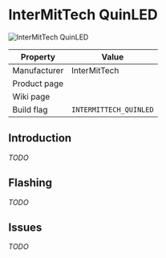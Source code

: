 # InterMitTech QuinLED

![InterMitTech QuinLED](images/devices/intermittech-quinled.jpg)

|Property|Value|
|---|---|
|Manufacturer|InterMitTech|
|Product page||
|Wiki page||
|Build flag|`INTERMITTECH_QUINLED`|

## Introduction

*TODO*

## Flashing

*TODO*

## Issues

*TODO*